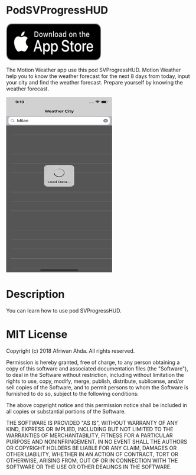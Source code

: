 # PodSVProgressHUD
[<img src="https://github.com/AfriwanAhda/PodSVProgressHUD/blob/master/AppStore.png" width="258.4" height="100" alt="AppStore"/>](https://itunes.apple.com/gm/app/motion-weather/id1332306505?mt=8)

The Motion Weather app use this pod SVProgressHUD. Motion Weather help you to know the weather forecast for the next 8 days from today, input your city and find the weather forecast. Prepare yourself by knowing the weather forecast.

[<img src="https://github.com/AfriwanAhda/PodSVProgressHUD/blob/master/MotionWeather.png" width="286.583" height="475" alt="AppStore"/>](https://itunes.apple.com/gm/app/motion-weather/id1332306505?mt=8)

# Description

You can learn how to use pod SVProgressHUD.

# MIT License

Copyright (c) 2018 Afriwan Ahda. All rights reserved.

Permission is hereby granted, free of charge, to any person obtaining a
copy of this software and associated documentation files (the "Software"),
to deal in the Software without restriction, including
without limitation the rights to use, copy, modify, merge, publish,
distribute, sublicense, and/or sell copies of the Software, and to
permit persons to whom the Software is furnished to do so, subject to
the following conditions:

The above copyright notice and this permission notice shall be included
in all copies or substantial portions of the Software.

THE SOFTWARE IS PROVIDED "AS IS", WITHOUT WARRANTY OF ANY KIND, EXPRESS
OR IMPLIED, INCLUDING BUT NOT LIMITED TO THE WARRANTIES OF
MERCHANTABILITY, FITNESS FOR A PARTICULAR PURPOSE AND NONINFRINGEMENT.
IN NO EVENT SHALL THE AUTHORS OR COPYRIGHT HOLDERS BE LIABLE FOR ANY
CLAIM, DAMAGES OR OTHER LIABILITY, WHETHER IN AN ACTION OF CONTRACT,
TORT OR OTHERWISE, ARISING FROM, OUT OF OR IN CONNECTION WITH THE
SOFTWARE OR THE USE OR OTHER DEALINGS IN THE SOFTWARE.
